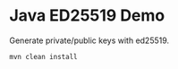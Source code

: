 Java ED25519 Demo
==================

Generate private/public keys with ed25519.

```
mvn clean install
```

